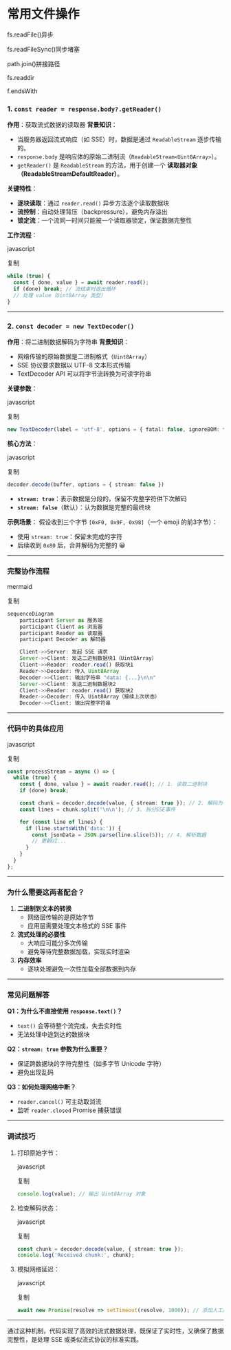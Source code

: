 # 常用文件操作

fs.readFile()异步

fs.readFileSync()同步堵塞

path.join()拼接路径

fs.readdir

f.endsWith

### **1. `const reader = response.body?.getReader()`**

**作用**：获取流式数据的读取器
**背景知识**：

- 当服务器返回流式响应（如 SSE）时，数据是通过 `ReadableStream` 逐步传输的。
- `response.body` 是响应体的原始二进制流（`ReadableStream<Uint8Array>`）。
- `getReader()` 是 `ReadableStream` 的方法，用于创建一个 **读取器对象（ReadableStreamDefaultReader）**。

**关键特性**：

- **逐块读取**：通过 `reader.read()` 异步方法逐个读取数据块
- **流控制**：自动处理背压（backpressure），避免内存溢出
- **锁定流**：一个流同一时间只能被一个读取器锁定，保证数据完整性

**工作流程**：

javascript

复制

```ts
while (true) {
  const { done, value } = await reader.read();
  if (done) break; // 流结束时退出循环
  // 处理 value（Uint8Array 类型）
}
```

------

### **2. `const decoder = new TextDecoder()`**

**作用**：将二进制数据解码为字符串
**背景知识**：

- 网络传输的原始数据是二进制格式（`Uint8Array`）
- SSE 协议要求数据以 UTF-8 文本形式传输
- TextDecoder API 可以将字节流转换为可读字符串

**关键参数**：

javascript

复制

```ts
new TextDecoder(label = 'utf-8', options = { fatal: false, ignoreBOM: false })
```

**核心方法**：

javascript

复制

```ts
decoder.decode(buffer, options = { stream: false })
```

- **`stream: true`**：表示数据是分段的，保留不完整字符供下次解码
- **`stream: false`**（默认）：认为数据是完整的最终块

**示例场景**：
假设收到三个字节 `[0xF0, 0x9F, 0x98]`（一个 emoji 的前3字节）：

- 使用 `stream: true`：保留未完成的字符
- 后续收到 `0x80` 后，合并解码为完整的 😀

------

### **完整协作流程**

mermaid

复制

```ts
sequenceDiagram
    participant Server as 服务端
    participant Client as 浏览器
    participant Reader as 读取器
    participant Decoder as 解码器

    Client->>Server: 发起 SSE 请求
    Server->>Client: 发送二进制数据块1（Uint8Array）
    Client->>Reader: reader.read() 获取块1
    Reader->>Decoder: 传入 Uint8Array
    Decoder->>Client: 输出字符串 "data: {...}\n\n"
    Server->>Client: 发送二进制数据块2
    Client->>Reader: reader.read() 获取块2
    Reader->>Decoder: 传入 Uint8Array（接续上次状态）
    Decoder->>Client: 输出完整字符串
```

------

### **代码中的具体应用**

javascript

复制

```ts
const processStream = async () => {
  while (true) {
    const { done, value } = await reader.read(); // 1. 读取二进制块
    if (done) break;

    const chunk = decoder.decode(value, { stream: true }); // 2. 解码为字符串
    const lines = chunk.split('\n\n'); // 3. 拆分SSE事件

    for (const line of lines) {
      if (line.startsWith('data:')) {
        const jsonData = JSON.parse(line.slice(5)); // 4. 解析数据
        // 更新UI...
      }
    }
  }
};
```

------

### **为什么需要这两者配合？**

1. **二进制到文本的转换**
   - 网络层传输的是原始字节
   - 应用层需要处理文本格式的 SSE 事件
2. **流式处理的必要性**
   - 大响应可能分多次传输
   - 避免等待完整数据加载，实现实时渲染
3. **内存效率**
   - 逐块处理避免一次性加载全部数据到内存

------

### **常见问题解答**

**Q1：为什么不直接使用 `response.text()`？**

- `text()` 会等待整个流完成，失去实时性
- 无法处理中途到达的数据块

**Q2：`stream: true` 参数为什么重要？**

- 保证跨数据块的字符完整性（如多字节 Unicode 字符）
- 避免出现乱码

**Q3：如何处理网络中断？**

- `reader.cancel()` 可主动取消流
- 监听 `reader.closed` Promise 捕获错误

------

### **调试技巧**

1. 打印原始字节：

   javascript

   复制

   ```ts
   console.log(value); // 输出 Uint8Array 对象
   ```

2. 检查解码状态：

   javascript

   复制

   ```ts
   const chunk = decoder.decode(value, { stream: true });
   console.log('Received chunk:', chunk);
   ```

3. 模拟网络延迟：

   javascript

   复制

   ```ts
   await new Promise(resolve => setTimeout(resolve, 1000)); // 添加人工延迟
   ```

------

通过这种机制，代码实现了高效的流式数据处理，既保证了实时性，又确保了数据完整性，是处理 SSE 或类似流式协议的标准实践。